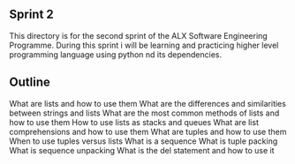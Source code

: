 ## Sprint 2

This directory is for the second sprint of the ALX Software Engineering Programme. During this sprint i will be learning and practicing higher level programming language using python nd its dependencies.

## Outline

What are lists and how to use them What are the differences and similarities between strings and lists What are the most common methods of lists and how to use them How to use lists as stacks and queues What are list comprehensions and how to use them What are tuples and how to use them When to use tuples versus lists What is a sequence What is tuple packing What is sequence unpacking What is the del statement and how to use it